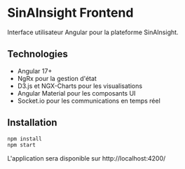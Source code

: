 # SinAInsight Frontend

Interface utilisateur Angular pour la plateforme SinAInsight.

## Technologies

- Angular 17+
- NgRx pour la gestion d'état
- D3.js et NGX-Charts pour les visualisations
- Angular Material pour les composants UI
- Socket.io pour les communications en temps réel

## Installation

```bash
npm install
npm start
```

L'application sera disponible sur http://localhost:4200/